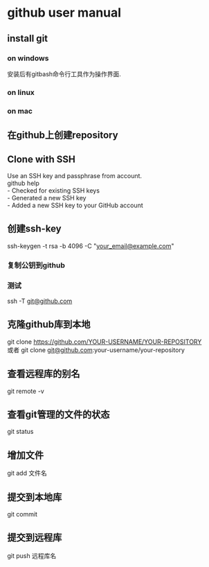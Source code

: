 # github user manual
## install git
### on windows
安装后有gitbash命令行工具作为操作界面.
### on linux
### on mac
## 在github上创建repository
## Clone with SSH
Use an SSH key and passphrase from account.  
github help  
    - Checked for existing SSH keys  
    - Generated a new SSH key  
    - Added a new SSH key to your GitHub account  

## 创建ssh-key
ssh-keygen -t rsa -b 4096 -C "your_email@example.com"
### 复制公钥到github

### 测试
ssh -T git@github.com

## 克隆github库到本地
git clone https://github.com/YOUR-USERNAME/YOUR-REPOSITORY  
或者
git clone git@github.com:your-username/your-repository
## 查看远程库的别名
git remote -v

## 查看git管理的文件的状态
git status
## 增加文件
git add 文件名
## 提交到本地库
git commit
## 提交到远程库
git push 远程库名

